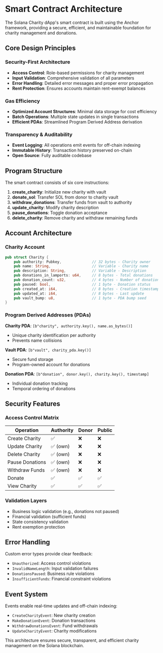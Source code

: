 # Smart Contract Architecture

The Solana Charity dApp's smart contract is built using the Anchor framework, providing a secure, efficient, and maintainable foundation for charity management and donations.

## Core Design Principles

### Security-First Architecture
- **Access Control**: Role-based permissions for charity management
- **Input Validation**: Comprehensive validation of all parameters  
- **Error Handling**: Detailed error messages and proper error propagation
- **Rent Protection**: Ensures accounts maintain rent-exempt balances

### Gas Efficiency
- **Optimized Account Structures**: Minimal data storage for cost efficiency
- **Batch Operations**: Multiple state updates in single transactions
- **Efficient PDAs**: Streamlined Program Derived Address derivation

### Transparency & Auditability
- **Event Logging**: All operations emit events for off-chain indexing
- **Immutable History**: Transaction history preserved on-chain
- **Open Source**: Fully auditable codebase

## Program Structure

The smart contract consists of six core instructions:

1. **create_charity**: Initialize new charity with vault
2. **donate_sol**: Transfer SOL from donor to charity vault
3. **withdraw_donations**: Transfer funds from vault to authority
4. **update_charity**: Modify charity description
5. **pause_donations**: Toggle donation acceptance
6. **delete_charity**: Remove charity and withdraw remaining funds

## Account Architecture

### Charity Account
```rust
pub struct Charity {
    pub authority: Pubkey,              // 32 bytes - Charity owner
    pub name: String,                   // Variable - Charity name
    pub description: String,            // Variable - Description
    pub donations_in_lamports: u64,     // 8 bytes - Total donations
    pub donation_count: u32,            // 4 bytes - Number of donations
    pub paused: bool,                   // 1 byte - Donation status
    pub created_at: i64,                // 8 bytes - Creation timestamp
    pub updated_at: i64,                // 8 bytes - Last update
    pub vault_bump: u8,                 // 1 byte - PDA bump seed
}
```

### Program Derived Addresses (PDAs)

**Charity PDA**: `[b"charity", authority.key(), name.as_bytes()]`
- Unique charity identification per authority
- Prevents name collisions

**Vault PDA**: `[b"vault", charity_pda.key()]` 
- Secure fund storage
- Program-owned account for donations

**Donation PDA**: `[b"donation", donor.key(), charity.key(), timestamp]`
- Individual donation tracking
- Temporal ordering of donations

## Security Features

### Access Control Matrix

| Operation | Authority | Donor | Public |
|-----------|-----------|--------|---------|
| Create Charity | ✅ | ❌ | ❌ |
| Update Charity | ✅ (own) | ❌ | ❌ |
| Delete Charity | ✅ (own) | ❌ | ❌ |
| Pause Donations | ✅ (own) | ❌ | ❌ |
| Withdraw Funds | ✅ (own) | ❌ | ❌ |
| Donate | ✅ | ✅ | ✅ |
| View Charity | ✅ | ✅ | ✅ |

### Validation Layers
- Business logic validation (e.g., donations not paused)
- Financial validation (sufficient funds)
- State consistency validation
- Rent exemption protection

## Error Handling

Custom error types provide clear feedback:
- `Unauthorized`: Access control violations
- `InvalidNameLength`: Input validation failures
- `DonationsPaused`: Business rule violations
- `InsufficientFunds`: Financial constraint violations

## Event System

Events enable real-time updates and off-chain indexing:
- `CreateCharityEvent`: New charity creation
- `MakeDonationEvent`: Donation transactions
- `WithdrawDonationsEvent`: Fund withdrawals
- `UpdateCharityEvent`: Charity modifications

This architecture ensures secure, transparent, and efficient charity management on the Solana blockchain.
